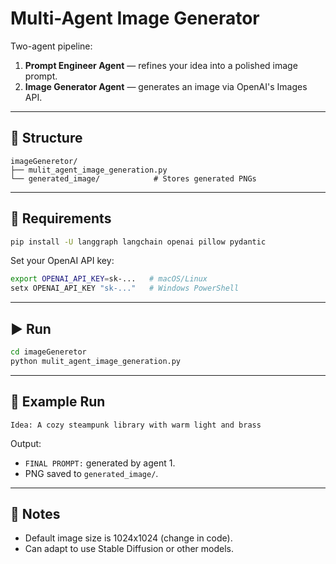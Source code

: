# Multi-Agent Image Generator

Two-agent pipeline:
1. **Prompt Engineer Agent** — refines your idea into a polished image prompt.
2. **Image Generator Agent** — generates an image via OpenAI's Images API.

---

## 📂 Structure
```
imageGeneretor/
├── mulit_agent_image_generation.py
└── generated_image/            # Stores generated PNGs
```

---

## 🔧 Requirements
```bash
pip install -U langgraph langchain openai pillow pydantic
```
Set your OpenAI API key:
```bash
export OPENAI_API_KEY=sk-...   # macOS/Linux
setx OPENAI_API_KEY "sk-..."   # Windows PowerShell
```

---

## ▶️ Run
```bash
cd imageGeneretor
python mulit_agent_image_generation.py
```

---

## 💬 Example Run
```
Idea: A cozy steampunk library with warm light and brass
```

Output:
- `FINAL PROMPT:` generated by agent 1.
- PNG saved to `generated_image/`.

---

## 📜 Notes
- Default image size is 1024x1024 (change in code).
- Can adapt to use Stable Diffusion or other models.
